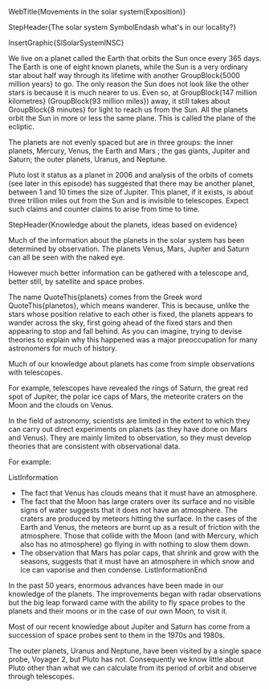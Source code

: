 WebTitle{Movements in the solar system(Exposition)}

StepHeader{The solar system SymbolEndash what&apos;s in our locality?}

InsertGraphic{SlSolarSystemINSC}

We live on a planet called the Earth that orbits the Sun once every 365 days. The Earth is one of eight known planets, while the Sun is a very ordinary star about half way through its lifetime with another GroupBlock{5000 million years} to go. The only reason the Sun does not look like the other stars is because it is much nearer to us. Even so, at GroupBlock{147 million kilometres} (GroupBlock{93 million miles}) away, it still takes about GroupBlock{8 minutes} for light to reach us from the Sun. All the planets orbit the Sun in more or less the same plane. This is called the plane of the ecliptic.

The planets are not evenly spaced but are in three groups: the inner planets, Mercury, Venus, the Earth and Mars ; the gas giants, Jupiter and Saturn; the outer planets, Uranus, and Neptune.

Pluto lost it status as a planet in 2006 and analysis of the orbits of comets (see later in this episode) has suggested that there may be another planet, between 1 and 10 times the size of Jupiter. This planet, if it exists, is about three trillion miles out from the Sun and is invisible to telescopes. Expect such claims and counter claims to arise from time to time.

StepHeader{Knowledge about the planets, ideas based on evidence}

Much of the information about the planets in the solar system has been determined by observation. The planets Venus, Mars, Jupiter and Saturn can all be seen with the naked eye.

However much better information can be gathered with a telescope and, better still, by satellite and space probes.

The name QuoteThis{planets} comes from the Greek word QuoteThis{planetos}, which means wanderer. This is because, unlike the stars whose position relative to each other is fixed, the planets appears to wander across the sky, first going ahead of the fixed stars and then appearing to stop and fall behind. As you can imagine, trying to devise theories to explain why this happened was a major preoccupation for many astronomers for much of history.

Much of our knowledge about planets has come from simple observations with telescopes.

For example, telescopes have revealed the rings of Saturn, the great red spot of Jupiter, the polar ice caps of Mars, the meteorite craters on the Moon and the clouds on Venus.

In the field of astronomy, scientists are limited in the extent to which they can carry out direct experiments on planets (as they have done on Mars and Venus). They are mainly limited to observation, so they must develop theories that are consistent with observational data.

For example:

ListInformation
- The fact that Venus has clouds means that it must have an atmosphere.
- The fact that the Moon has large craters over its surface and no visible signs of water suggests that it does not have an atmosphere. The craters are produced by meteors hitting the surface. In the cases of the Earth and Venus, the meteors are burnt up as a result of friction with the atmosphere. Those that collide with the Moon (and with Mercury, which also has no atmosphere) go flying in with nothing to slow them down.
- The observation that Mars has polar caps, that shrink and grow with the seasons, suggests that it must have an atmosphere in which snow and ice can vaporise and then condense.
ListInformationEnd

In the past 50 years, enormous advances have been made in our knowledge of the planets. The improvements began with radar observations but the big leap forward came with the ability to fly space probes to the planets and their moons or in the case of our own Moon, to visit it.

Most of our recent knowledge about Jupiter and Saturn has come from a succession of space probes sent to them in the 1970s and 1980s.

The outer planets, Uranus and Neptune, have been visited by a single space probe, Voyager 2, but Pluto has not. Consequently we know little about Pluto other than what we can calculate from its period of orbit and observe through telescopes.

